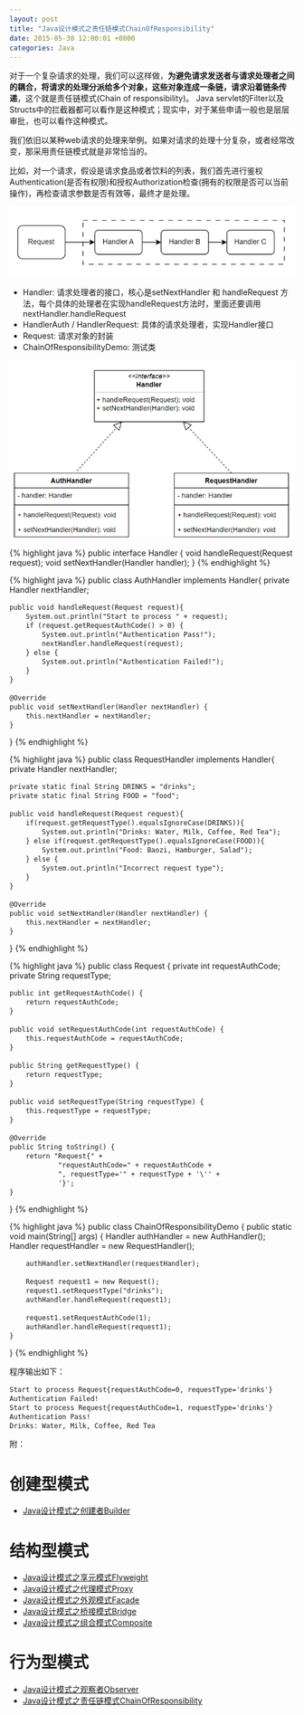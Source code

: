 ```yaml
---
layout: post
title: "Java设计模式之责任链模式ChainOfResponsibility"
date: 2015-05-30 12:00:01 +0800
categories: Java
--- 
```


对于一个复杂请求的处理，我们可以这样做，**为避免请求发送者与请求处理者之间的耦合，将请求的处理分派给多个对象，这些对象连成一条链，请求沿着链条传递**，这个就是责任链模式(Chain of responsibility)。 Java servlet的Filter以及Structs中的拦截器都可以看作是这种模式；现实中，对于某些申请一般也是层层审批，也可以看作这种模式。

我们依旧以某种web请求的处理来举例。如果对请求的处理十分复杂，或者经常改变，那采用责任链模式就是非常恰当的。

比如，对一个请求，假设是请求食品或者饮料的列表，我们首先进行鉴权Authentication(是否有权限)和授权Authorization检查(拥有的权限是否可以当前操作)，再检查请求参数是否有效等，最终才是处理。

![pic](/images/2015-05-30-chain1.png)

* Handler: 请求处理者的接口，核心是setNextHandler 和 handleRequest 方法，每个具体的处理者在实现handleRequest方法时，里面还要调用nextHandler.handleRequest
* HandlerAuth / HandlerRequest: 具体的请求处理者，实现Handler接口 
* Request: 请求对象的封装
* ChainOfResponsibilityDemo: 测试类

![pic](/images/2015-05-30-chain2.png)


{% highlight java %}
public interface Handler {
    void handleRequest(Request request);
    void setNextHandler(Handler handler);
}
{% endhighlight %}

{% highlight java %}
public class AuthHandler implements Handler{
    private Handler nextHandler;

    public void handleRequest(Request request){
        System.out.println("Start to process " + request);
        if (request.getRequestAuthCode() > 0) {
            System.out.println("Authentication Pass!");
            nextHandler.handleRequest(request);
        } else {
            System.out.println("Authentication Failed!");
        }
    }

    @Override
    public void setNextHandler(Handler nextHandler) {
        this.nextHandler = nextHandler;
    }
}
{% endhighlight %}

{% highlight java %}
public class RequestHandler implements Handler{
    private Handler nextHandler;

    private static final String DRINKS = "drinks";
    private static final String FOOD = "food";

    public void handleRequest(Request request){
        if(request.getRequestType().equalsIgnoreCase(DRINKS)){
            System.out.println("Drinks: Water, Milk, Coffee, Red Tea");
        } else if(request.getRequestType().equalsIgnoreCase(FOOD)){
            System.out.println("Food: Baozi, Hamburger, Salad");
        } else {
            System.out.println("Incorrect request type");
        }
    }

    @Override
    public void setNextHandler(Handler nextHandler) {
        this.nextHandler = nextHandler;
    }
}
{% endhighlight %}

{% highlight java %}
public class Request {
    private int requestAuthCode;
    private String requestType;

    public int getRequestAuthCode() {
        return requestAuthCode;
    }

    public void setRequestAuthCode(int requestAuthCode) {
        this.requestAuthCode = requestAuthCode;
    }

    public String getRequestType() {
        return requestType;
    }

    public void setRequestType(String requestType) {
        this.requestType = requestType;
    }

    @Override
    public String toString() {
        return "Request{" +
                "requestAuthCode=" + requestAuthCode +
                ", requestType='" + requestType + '\'' +
                '}';
    }
}
{% endhighlight %}

{% highlight java %}
public class ChainOfResponsibilityDemo {
    public static void main(String[] args) {
        Handler authHandler = new AuthHandler();
        Handler requestHandler = new RequestHandler();

        authHandler.setNextHandler(requestHandler);

        Request request1 = new Request();
        request1.setRequestType("drinks");
        authHandler.handleRequest(request1);

        request1.setRequestAuthCode(1);
        authHandler.handleRequest(request1);
    }
}
{% endhighlight %}
 
程序输出如下： 
```
Start to process Request{requestAuthCode=0, requestType='drinks'}
Authentication Failed!
Start to process Request{requestAuthCode=1, requestType='drinks'}
Authentication Pass!
Drinks: Water, Milk, Coffee, Red Tea
```
  
附：  

创建型模式
====================
  * [Java设计模式之创建者Builder](https://metaphy.github.io/java/2015/05/10/Java%E8%AE%BE%E8%AE%A1%E6%A8%A1%E5%BC%8F%E4%B9%8B%E5%88%9B%E5%BB%BA%E8%80%85Builder.html)
  


结构型模式
====================
  * [Java设计模式之享元模式Flyweight](https://metaphy.github.io/java/2015/05/20/Java%E8%AE%BE%E8%AE%A1%E6%A8%A1%E5%BC%8F%E4%B9%8B%E4%BA%AB%E5%85%83%E6%A8%A1%E5%BC%8FFlyweight.html)
  * [Java设计模式之代理模式Proxy](https://metaphy.github.io/java/2015/05/20/Java%E8%AE%BE%E8%AE%A1%E6%A8%A1%E5%BC%8F%E4%B9%8B%E4%BB%A3%E7%90%86%E6%A8%A1%E5%BC%8FProxy.html)
  * [Java设计模式之外观模式Facade](https://metaphy.github.io/java/2015/05/20/Java%E8%AE%BE%E8%AE%A1%E6%A8%A1%E5%BC%8F%E4%B9%8B%E5%A4%96%E8%A7%82%E6%A8%A1%E5%BC%8FFacade.html)
  * [Java设计模式之桥接模式Bridge](https://metaphy.github.io/java/2015/05/20/Java%E8%AE%BE%E8%AE%A1%E6%A8%A1%E5%BC%8F%E4%B9%8B%E6%A1%A5%E6%8E%A5%E6%A8%A1%E5%BC%8FBridge.html)
  * [Java设计模式之组合模式Composite](https://metaphy.github.io/java/2015/05/20/Java%E8%AE%BE%E8%AE%A1%E6%A8%A1%E5%BC%8F%E4%B9%8B%E7%BB%84%E5%90%88%E6%A8%A1%E5%BC%8FComposite.html)

行为型模式
====================
  * [Java设计模式之观察者Observer](https://metaphy.github.io/java/2015/05/30/Java%E8%AE%BE%E8%AE%A1%E6%A8%A1%E5%BC%8F%E4%B9%8B%E8%A7%82%E5%AF%9F%E8%80%85Observer.html)
  * [Java设计模式之责任链模式ChainOfResponsibility](https://metaphy.github.io/java/2015/05/20/Java设计模式之责任链模式ChainOfResponsibility.html)
